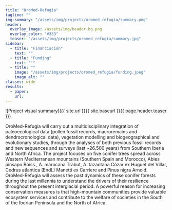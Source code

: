 ```yaml
---
title: "OroMed-Refugia"
tagline: ""
img-summary: "/assets/img/projects/oromed_refugia/summary.png"
header:
  overlay_image: /assets/img/header-bg.png
  overlay_color: "#333"
  teaser: "/assets/img/projects/oromed_refugia/summary.jpg"
sidebar:
  - title: "Financiación"
    text: ""
  - title: "Funding"
    text: "'"
  - title: ""
    image: "/assets/img/projects/oromed_refugia/funding.jpeg"
    image_alt: ""
classes: wide
results:
  - paper:
    url:    
---
```


![Project visual summary]({{ site.url }}{{ site.baseurl }}{{ page.header.teaser }})

OroMed-Refugia will carry out a multidisciplinary integration of paleoecological data (pollen fossil records, macroremains and dendrocronological data), vegetation modelling and biogeographical and evolutionary studies, through the analyses of both previous fossil records and new sequences and surveys (last ~26.500 years) from Southern Iberia and North Africa. The project focuses on five conifer trees spread across Western Mediterranean mountains (Southern Spain and Morocco), Abies pinsapo Boiss., A. marocana Trabut, A. tazaotana Côzar ex Huguet del Villar, Cedrus atlantica (Endl.) Manetti ex Carriere and Pinus nigra Arnold. OroMed-Refugia will assess the past dynamics of these conifer forests during the last millennia to understand the drivers of their resilience throughout the present interglacial period.
A powerful reason for increasing conservation measures is that high-mountain communities provide valuable ecosystem services and contribute to the welfare of societies in the South of the Iberian Peninsula and the North of Africa.